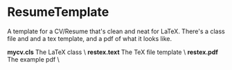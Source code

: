 # ResumeTemplate
A template for a CV/Resume that's clean and neat for LaTeX. There's a class file and and a tex template,
and a pdf of what it looks like. 

**mycv.cls**     The LaTeX class \\
**restex.text**  The TeX file template \\
**restex.pdf**   The example pdf \\
